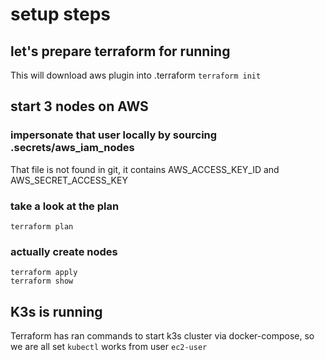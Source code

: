 # setup steps

## let's prepare terraform for running
This will download aws plugin into .terraform
`terraform init`

## start 3 nodes on AWS
### impersonate that user locally by sourcing .secrets/aws_iam_nodes
That file is not found in git, it contains AWS_ACCESS_KEY_ID and AWS_SECRET_ACCESS_KEY

### take a look at the plan
`terraform plan`

### actually create nodes
```
terraform apply
terraform show
```

## K3s is running
Terraform has ran commands to start k3s cluster via docker-compose, so we are all set
`kubectl` works from user `ec2-user`
